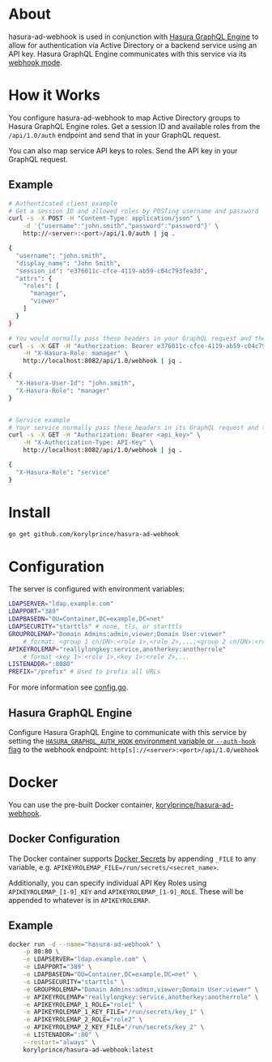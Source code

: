 # About

hasura-ad-webhook is used in conjunction with [Hasura GraphQL Engine](https://github.com/hasura/graphql-engine) to allow for authentication via Active Directory or a backend service using an API key. Hasura GraphQL Engine communicates with this service via its [webhook mode](https://hasura.io/docs/1.0/graphql/manual/auth/authentication/webhook.html).

# How it Works

You configure hasura-ad-webhook to map Active Directory groups to Hasura GraphQL Engine roles. Get a session ID and available roles from the `/api/1.0/auth` endpoint and send that in your GraphQL request. 

You can also map service API keys to roles. Send the API key in your GraphQL request.

## Example

```bash
# Authenticated client example
# Get a session ID and allowed roles by POSTing username and password
curl -s -X POST -H "Content-Type: application/json" \
    -d '{"username":"john.smith","password":"password"}' \
    http://<server>:<port>/api/1.0/auth | jq .

{
  "username": "john.smith",
  "display_name": "John Smith",
  "session_id": "e376011c-cfce-4119-ab59-c04c793fea3d",
  "attrs": {
    "roles": [
      "manager",
      "viewer"
    ]
  }
}

# You would normally pass these headers in your GraphQL request and the response would be available to Hasura GraphQL Engine
curl -s -X GET -H "Authorization: Bearer e376011c-cfce-4119-ab59-c04c793fea3d" \
    -H "X-Hasura-Role: manager" \
    http://localhost:8082/api/1.0/webhook | jq .

{
  "X-Hasura-User-Id": "john.smith",
  "X-Hasura-Role": "manager"
}


# Service example
# Your service normally pass these headers in its GraphQL request and the response would be available to Hasura GraphQL Engine
curl -s -X GET -H "Authorization: Bearer <api_key>" \
    -H "X-Authorization-Type: API-Key" \
    http://localhost:8082/api/1.0/webhook | jq .

{
  "X-Hasura-Role": "service"
}

```


# Install

```bash
go get github.com/korylprince/hasura-ad-webhook
```

# Configuration

The server is configured with environment variables:

```bash
LDAPSERVER="ldap.example.com"
LDAPPORT="389"
LDAPBASEDN="OU=Container,DC=example,DC=net"
LDAPSECURITY="starttls" # none, tls, or starttls
GROUPROLEMAP="Domain Admins:admin,viewer;Domain User:viewer"
    # format: <group 1 cn/DN>:<role 1>,<role 2>,...;<group 2 cn/DN>:<role 3>,<role 4>,...;...
APIKEYROLEMAP="reallylongkey:service,anotherkey:anotherrole"
    # format <key 1>:<role 1>,<key 1>:<role 2>,...
LISTENADDR=":8080"
PREFIX="/prefix" # Used to prefix all URLs
```

For more information see [config.go](https://github.com/korylprince/hasura-ad-webhook/blob/master/httpapi/config.go).

## Hasura GraphQL Engine

Configure Hasura GraphQL Engine to communicate with this service by setting the [`HASURA_GRAPHQL_AUTH_HOOK` environment variable or `--auth-hook` flag](https://hasura.io/docs/1.0/graphql/manual/auth/authentication/webhook.html#configuring-webhook-mode) to the webhook endpoint: `http[s]://<server>:<port>/api/1.0/webhook`


# Docker

You can use the pre-built Docker container, [korylprince/hasura-ad-webhook](https://hub.docker.com/r/korylprince/hasura-ad-webhook/).

## Docker Configuration


The Docker container supports [Docker Secrets](https://docs.docker.com/engine/swarm/secrets/) by appending `_FILE` to any variable, e.g. `APIKEYROLEMAP_FILE=/run/secrets/<secret_name>`.

Additionally, you can specify individual API Key Roles using `APIKEYROLEMAP_[1-9]_KEY` and `APIKEYROLEMAP_[1-9]_ROLE`. These will be appended to whatever is in `APIKEYROLEMAP`.


## Example

```bash
docker run -d --name="hasura-ad-webhook" \
    -p 80:80 \
    -e LDAPSERVER="ldap.example.com" \
    -e LDAPPORT="389" \
    -e LDAPBASEDN="OU=Container,DC=example,DC=net" \
    -e LDAPSECURITY="starttls" \
    -e GROUPROLEMAP="Domain Admins:admin,viewer;Domain User:viewer" \
    -e APIKEYROLEMAP="reallylongkey:service,anotherkey:anotherrole" \
    -e APIKEYROLEMAP_1_ROLE="role1" \
    -e APIKEYROLEMAP_1_KEY_FILE="/run/secrets/key_1" \
    -e APIKEYROLEMAP_2_ROLE="role2" \
    -e APIKEYROLEMAP_2_KEY_FILE="/run/secrets/key_2" \
    -e LISTENADDR=":80" \
    --restart="always" \
    korylprince/hasura-ad-webhook:latest
```
